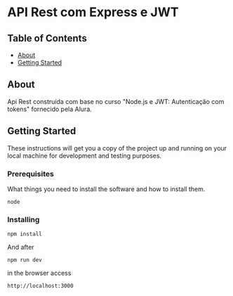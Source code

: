 # API Rest com Express e JWT

## Table of Contents

- [About](#about)
- [Getting Started](#getting_started)


## About <a name = "about"></a>

Api Rest construída com base no curso "Node.js e JWT: Autenticação com tokens" fornecido pela Alura.

## Getting Started <a name = "getting_started"></a>

These instructions will get you a copy of the project up and running on your local machine for development and testing purposes.

### Prerequisites

What things you need to install the software and how to install them.

```
node
```

### Installing

```
npm install
```

And after

```
npm run dev
```

in the browser access

```
http://localhost:3000
```